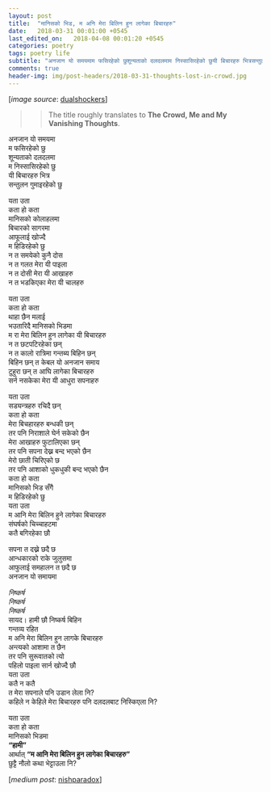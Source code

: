 ```yaml
---
layout: post
title:  "मानिसको भिड, म अनि मेरा बिलिन हुन लागेका बिचारहरु"
date:   2018-03-31 00:01:00 +0545
last_edited_on:   2018-04-08 00:01:20 +0545
categories: poetry
tags: poetry life
subtitle: "अनजान यो समयमाम फसिरहेको छुशून्यताको दलदलमाम निस्सासिरहेको छुयी बिचारहरु भित्रसन्तुलन गुमाइरहेको छु"
comments: true
header-img: img/post-headers/2018-03-31-thoughts-lost-in-crowd.jpg
---
```


[*image source*: [dualshockers](https://www.dualshockers.com/enjoy-this-set-of-dark-souls-prepare-to-die-edition-screens-for-launch/)]  

>> The title roughly translates to **The Crowd, Me and My Vanishing Thoughts**.


अनजान यो समयमा  
म फसिरहेको छु  
शून्यताको दलदलमा  
म निस्सासिरहेको छु  
यी बिचारहरु भित्र  
सन्तुलन गुमाइरहेको छु  


यता उता  
कता हो कता  
मानिसको कोलाहलमा  
बिचारको सागरमा  
आफूलाई खोज्दै  
म हिडिरहेको छु  
न त समयेको कुनै दोस  
न त गलत मेरा यी पाइला  
न त दोसी मेरा यी आखाहरु  
न त भडकिएका मेरा यी चालहरु  


यता उता  
कता हो कता  
थाहा छैन मलाई  
भउतारिदै मानिसको भिडमा  
म रा मेरा बिलिन हुन लागेका यी बिचारहरु  
न त छटपटिरहेका छन्  
न त कालो रात्रिमा गन्तब्य बिहिन छन्  
बिहिन छन् त केबल यो अनजान समाय  
टुहुरा छन् त आघि लागेका बिचारहरु  
सर्न नसकेका मेरा यी आधुरा सपनाहरु  


यता उता  
सड्यन्त्रहरु रचिदै छन्  
कता हो कता  
मेरा बिचहारहरु बन्धकी छन्  
तर पनि निराशाले घेर्न सकेको छैन  
मेरा आखाहरु फुटालिएका छन्  
तर पनि सपना देख्न बन्द भएको छैन  
मेरो छाती चिरिएको छ  
तर पनि आशाको धुकधुकी बन्द भएको छैन  
कता हो कता  
मानिसको भिड सँगै  
म हिडिरहेको छु  
यता उता  
म आनि मेरा बिलिन हुने लागेका बिचारहरु  
संघर्षको चिच्चाहटमा  
कतै बगिरहेका छौ  


सपना त दख्ने छदै छ  
आन्धकारको राके जुलुसमा  
आफुलाई समहालन त छदै छ  
अनजान यो समायमा  


*निष्कर्ष*  
*निष्कर्ष*  
*निष्कर्ष*  
सायद। हामी छौ निष्कर्ष बिहिन  
गन्तव्य रहित  
म अनि मेरा बिलिन हुन लागके बिचारहरु  
अन्त्यको आशामा त छैन  
तर पनि सुरूवातको त्यो  
पहिलो पाइला सार्न खोज्दै छौ  
यता उता  
कतै न कतै  
त मेरा सपनाले पनि उडान लेला नि?  
कहिले न केहिले मेरा बिचारहरु पनि दलदलबाट निस्किएला नि?  

यता उता  
कता हो कता  
मानिसको भिडमा  
**“हामी”**  
आर्थात् **“म आनि मेरा बिलिन हुन लागेका बिचारहरु”**  
छुट्टै नौलो कथा भेट्टाउला नि?  


[*medium post*: [nishparadox](https://medium.com/@nishparadox/%E0%A4%AE%E0%A4%BE%E0%A4%A8%E0%A4%BF%E0%A4%B8%E0%A4%95%E0%A5%8B-%E0%A4%AD%E0%A4%BF%E0%A4%A1-%E0%A4%AE-%E0%A4%85%E0%A4%A8%E0%A4%BF-%E0%A4%AE%E0%A5%87%E0%A4%B0%E0%A4%BE-%E0%A4%AC%E0%A4%BF%E0%A4%B2%E0%A4%BF%E0%A4%A8-%E0%A4%B9%E0%A5%81%E0%A4%A8-%E0%A4%B2%E0%A4%BE%E0%A4%97%E0%A5%87%E0%A4%95%E0%A4%BE-%E0%A4%AC%E0%A4%BF%E0%A4%9A%E0%A4%BE%E0%A4%B0%E0%A4%B9%E0%A4%B0%E0%A5%81-462e27b3a04f)]
